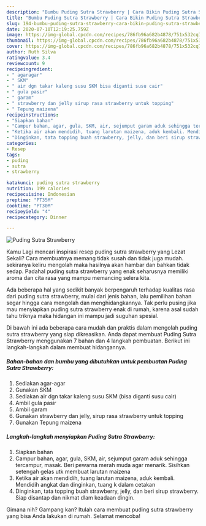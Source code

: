 ```yaml
---
description: "Bumbu Puding Sutra Strawberry | Cara Bikin Puding Sutra Strawberry Yang Bisa Manjain Lidah"
title: "Bumbu Puding Sutra Strawberry | Cara Bikin Puding Sutra Strawberry Yang Bisa Manjain Lidah"
slug: 194-bumbu-puding-sutra-strawberry-cara-bikin-puding-sutra-strawberry-yang-bisa-manjain-lidah
date: 2020-07-10T12:19:25.759Z
image: https://img-global.cpcdn.com/recipes/786fb96a682b4878/751x532cq70/puding-sutra-strawberry-foto-resep-utama.jpg
thumbnail: https://img-global.cpcdn.com/recipes/786fb96a682b4878/751x532cq70/puding-sutra-strawberry-foto-resep-utama.jpg
cover: https://img-global.cpcdn.com/recipes/786fb96a682b4878/751x532cq70/puding-sutra-strawberry-foto-resep-utama.jpg
author: Ruth Silva
ratingvalue: 3.4
reviewcount: 9
recipeingredient:
- " agaragar"
- " SKM"
- " air dgn takar kaleng susu SKM bisa diganti susu cair"
- " gula pasir"
- " garam"
- " strawberry dan jelly sirup rasa strawberry untuk topping"
- " Tepung maizena"
recipeinstructions:
- "Siapkan bahan"
- "Campur bahan, agar, gula, SKM, air, sejumput garam aduk sehingga tercampur, masak. Beri pewarna merah muda agar menarik. Sisihkan setengah gelas utk membuat larutan maizena"
- "Ketika air akan mendidih, tuang larutan maizena, aduk kembali. Mendidih angkat dan dinginkan, tuang k dalam cetakan"
- "Dinginkan, tata topping buah strawberry, jelly, dan beri sirup strawberry. Siap disantap dan nikmat dlam keadaan dingin."
categories:
- Resep
tags:
- puding
- sutra
- strawberry

katakunci: puding sutra strawberry 
nutrition: 199 calories
recipecuisine: Indonesian
preptime: "PT35M"
cooktime: "PT30M"
recipeyield: "4"
recipecategory: Dinner

---
```



![Puding Sutra Strawberry](https://img-global.cpcdn.com/recipes/786fb96a682b4878/751x532cq70/puding-sutra-strawberry-foto-resep-utama.jpg)

Kamu Lagi mencari inspirasi resep puding sutra strawberry yang Lezat Sekali? Cara membuatnya memang tidak susah dan tidak juga mudah. sekiranya keliru mengolah maka hasilnya akan hambar dan bahkan tidak sedap. Padahal puding sutra strawberry yang enak seharusnya memiliki aroma dan cita rasa yang mampu memancing selera kita.



Ada beberapa hal yang sedikit banyak berpengaruh terhadap kualitas rasa dari puding sutra strawberry, mulai dari jenis bahan, lalu pemilihan bahan segar hingga cara mengolah dan menghidangkannya. Tak perlu pusing jika mau menyiapkan puding sutra strawberry enak di rumah, karena asal sudah tahu triknya maka hidangan ini mampu jadi suguhan spesial.


Di bawah ini ada beberapa cara mudah dan praktis dalam mengolah puding sutra strawberry yang siap dikreasikan. Anda dapat membuat Puding Sutra Strawberry menggunakan 7 bahan dan 4 langkah pembuatan. Berikut ini langkah-langkah dalam membuat hidangannya.

<!--inarticleads1-->

##### Bahan-bahan dan bumbu yang dibutuhkan untuk pembuatan Puding Sutra Strawberry:

1. Sediakan  agar-agar
1. Gunakan  SKM
1. Sediakan  air dgn takar kaleng susu SKM (bisa diganti susu cair)
1. Ambil  gula pasir
1. Ambil  garam
1. Gunakan  strawberry dan jelly, sirup rasa strawberry untuk topping
1. Gunakan  Tepung maizena




<!--inarticleads2-->

##### Langkah-langkah menyiapkan Puding Sutra Strawberry:

1. Siapkan bahan
1. Campur bahan, agar, gula, SKM, air, sejumput garam aduk sehingga tercampur, masak. Beri pewarna merah muda agar menarik. Sisihkan setengah gelas utk membuat larutan maizena
1. Ketika air akan mendidih, tuang larutan maizena, aduk kembali. Mendidih angkat dan dinginkan, tuang k dalam cetakan
1. Dinginkan, tata topping buah strawberry, jelly, dan beri sirup strawberry. Siap disantap dan nikmat dlam keadaan dingin.




Gimana nih? Gampang kan? Itulah cara membuat puding sutra strawberry yang bisa Anda lakukan di rumah. Selamat mencoba!
